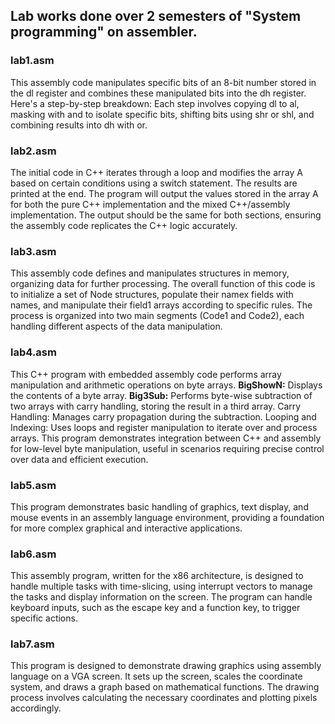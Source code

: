## Lab works done over 2 semesters of "System programming" on assembler.

### lab1.asm

This assembly code manipulates specific bits of an 8-bit number stored in the dl register and combines these manipulated bits into the dh register. Here's a step-by-step breakdown:
Each step involves copying dl to al, masking with and to isolate specific bits, shifting bits using shr or shl, and combining results into dh with or.

### lab2.asm

The initial code in C++ iterates through a loop and modifies the array A based on certain conditions using a switch statement. The results are printed at the end.
The program will output the values stored in the array A for both the pure C++ implementation and the mixed C++/assembly implementation.
The output should be the same for both sections, ensuring the assembly code replicates the C++ logic accurately.

### lab3.asm

This assembly code defines and manipulates structures in memory, organizing data for further processing.
The overall function of this code is to initialize a set of Node structures, populate their namex fields with names,
and manipulate their field1 arrays according to specific rules. The process is organized into two main segments (Code1 and Code2),
each handling different aspects of the data manipulation.

### lab4.asm

This C++ program with embedded assembly code performs array manipulation and arithmetic operations on byte arrays.
**BigShowN:** Displays the contents of a byte array.
**Big3Sub:** Performs byte-wise subtraction of two arrays with carry handling, storing the result in a third array.
Carry Handling: Manages carry propagation during the subtraction.
Looping and Indexing: Uses loops and register manipulation to iterate over and process arrays.
This program demonstrates integration between C++ and assembly for low-level byte manipulation, useful in scenarios requiring precise control over data and efficient execution.

### lab5.asm

This program demonstrates basic handling of graphics, text display, and mouse events in an assembly language environment,
providing a foundation for more complex graphical and interactive applications.

### lab6.asm

This assembly program, written for the x86 architecture, is designed to handle multiple tasks with time-slicing, using interrupt vectors to manage the tasks and display information on the screen.
The program can handle keyboard inputs, such as the escape key and a function key, to trigger specific actions.

### lab7.asm

This program is designed to demonstrate drawing graphics using assembly language on a VGA screen.
It sets up the screen, scales the coordinate system, and draws a graph based on mathematical functions.
The drawing process involves calculating the necessary coordinates and plotting pixels accordingly.
